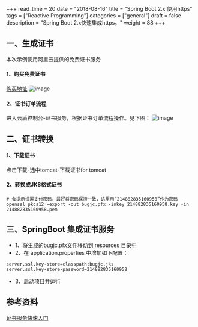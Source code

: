 +++
read_time = 20
date = "2018-08-16"
title = "Spring Boot 2.x 使用https"
tags = ["Reactive Programming"]
categories = ["general"]
draft = false
description = "Spring Boot 2.x快速集成https。"
weight = 88
+++

## 一、生成证书
本次示例使用阿里云提供的免费证书服务

#### 1、购买免费证书
[购买地址](https://common-buy.aliyun.com/?spm=a2c4e.11155515.0.0.weWkDo&commodityCode=cas#/buy)
![image](https://os-qingdao.oss-cn-qingdao.aliyuncs.com/note/image/20180816/WX20180816-170805.png)

#### 2、证书订单流程
进入云盾控制台-证书服务，根据证书订单流程操作。见下图：
![image](https://os-qingdao.oss-cn-qingdao.aliyuncs.com/note/image/20180816/WX20180816-171540.png)

## 二、证书转换

#### 1、下载证书
点击下载-选中tomcat-下载证书for tomcat

#### 2、转换成JKS格式证书

```
# 会提示设置支付密码，最好将密码保持一致，这里用“214882835160958”作为密码
openssl pkcs12 -export -out bugjc.pfx -inkey 214882835160958.key -in 214882835160958.pem
```

## 三、SpringBoot 集成证书服务
- 1、将生成的bugjc.pfx文件移动到 resources 目录中
- 2、在 application.properties 中增加如下配置：

```
server.ssl.key-store=classpath:bugjc.jks
server.ssl.key-store-password=214882835160958
```
- 3、启动项目并运行

## 参考资料
[证书服务快速入门](https://help.aliyun.com/document_detail/28548.html?spm=5176.11065259.1996646101.searchclickresult.3f16254abX5XFg)

